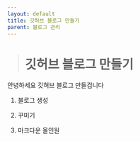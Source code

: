 ```yaml
---
layout: default
title: 깃허브 블로그 만들기
parent: 블로그 관리
---
```


> # 깃허브 블로그 만들기

안녕하세요 깃허브 블로그 만들겁니다

1. 블로그 생성

2. 꾸미기

3. 마크다운 올인원
